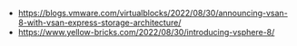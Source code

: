 - https://blogs.vmware.com/virtualblocks/2022/08/30/announcing-vsan-8-with-vsan-express-storage-architecture/
- https://www.yellow-bricks.com/2022/08/30/introducing-vsphere-8/
